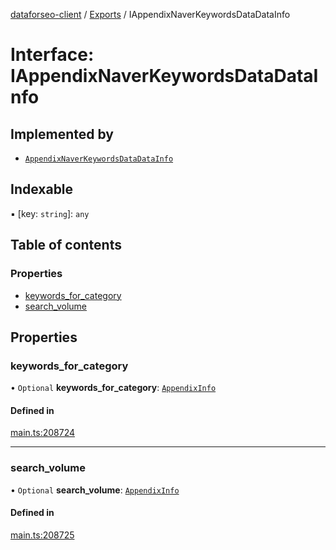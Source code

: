 [dataforseo-client](../README.md) / [Exports](../modules.md) / IAppendixNaverKeywordsDataDataInfo

# Interface: IAppendixNaverKeywordsDataDataInfo

## Implemented by

- [`AppendixNaverKeywordsDataDataInfo`](../classes/AppendixNaverKeywordsDataDataInfo.md)

## Indexable

▪ [key: `string`]: `any`

## Table of contents

### Properties

- [keywords\_for\_category](IAppendixNaverKeywordsDataDataInfo.md#keywords_for_category)
- [search\_volume](IAppendixNaverKeywordsDataDataInfo.md#search_volume)

## Properties

### keywords\_for\_category

• `Optional` **keywords\_for\_category**: [`AppendixInfo`](../classes/AppendixInfo.md)

#### Defined in

[main.ts:208724](https://github.com/dataforseo/TypeScriptClient/blob/7ca1aa4/main.ts#L208724)

___

### search\_volume

• `Optional` **search\_volume**: [`AppendixInfo`](../classes/AppendixInfo.md)

#### Defined in

[main.ts:208725](https://github.com/dataforseo/TypeScriptClient/blob/7ca1aa4/main.ts#L208725)
